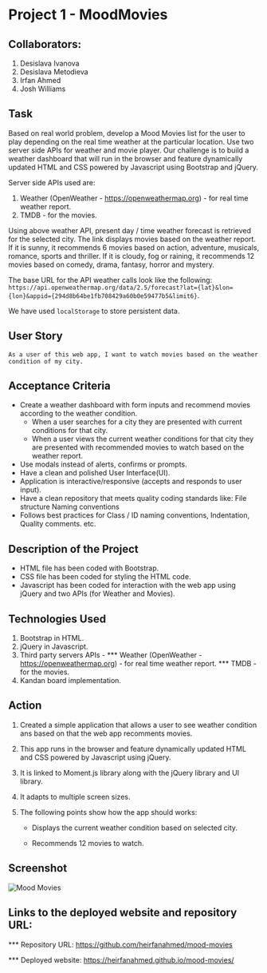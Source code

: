 # Project 1 - MoodMovies

## Collaborators:

1. Desislava Ivanova
2. Desislava Metodieva
3. Irfan Ahmed
4. Josh Williams


## Task

Based on real world problem, develop a Mood Movies list for the user to play depending on the real time weather at the particular location. Use two server side APIs for weather and movie player. Our challenge is to build a weather dashboard that will run in the browser and feature dynamically updated HTML and CSS powered by Javascript using Bootstrap and jQuery.

Server side APIs used are:
1. Weather (OpenWeather - https://openweathermap.org) - for real time weather report.
2. TMDB - for the movies.

Using above weather API, present day / time weather forecast is retrieved for the selected city. The link displays movies based on the weather report.
If it is sunny, it recommends 6 movies based on action, adventure, musicals, romance, sports and thriller.
If it is cloudy, fog or raining, it recommends 12 movies based on comedy, drama, fantasy, horror and mystery.

The base URL for the API weather calls look like the following: `https://api.openweathermap.org/data/2.5/forecast?lat={lat}&lon={lon}&appid={294d8b64be1fb708429a60b0e59477b5&limit6}`.

We have used `localStorage` to store persistent data.


## User Story

```text
As a user of this web app, I want to watch movies based on the weather condition of my city.
```



## Acceptance Criteria

* Create a weather dashboard with form inputs and recommend movies according to the weather condition.
  * When a user searches for a city they are presented with current conditions for that city.
  * When a user views the current weather conditions for that city they are presented with recommended movies to watch based on the weather report.
* Use modals instead of alerts, confirms or prompts.
* Have a clean and polished User Interface(UI).
* Application is interactive/responsive (accepts and responds to user input).
* Have a clean repository that meets quality coding standards like:
    File structure
    Naming conventions
* Follows best practices for Class / ID naming conventions, Indentation, Quality comments. etc.



## Description of the Project

* HTML file has been coded with Bootstrap.
* CSS file has been coded for styling the HTML code.
* Javascript has been coded for interaction with the web app using jQuery and two APIs (for Weather and Movies).



## Technologies Used
1. Bootstrap in HTML.
2. jQuery in Javascript.
3. Third party servers APIs -
  *** Weather (OpenWeather - https://openweathermap.org) - for real time weather report.
  *** TMDB - for the movies.
4. Kandan board implementation.



## Action

1. Created a simple application that allows a user to see weather condition ans based on that the web app recomments movies.

2. This app runs in the browser and feature dynamically updated HTML and CSS powered by Javascript using jQuery.

3. It is linked to Moment.js library along with the jQuery library and UI library.
     
4. It adapts to multiple screen sizes.

5. The following points show how the app should works:

    * Displays the current weather condition based on selected city.
 
    * Recommends 12 movies to watch.


## Screenshot

![Mood Movies](https://user-images.githubusercontent.com/82023025/217381077-2ba3c2c2-f6fa-4eb4-a4b5-a4bc1a876f37.png)


## Links to the deployed website and repository URL:

*** Repository URL: https://github.com/heirfanahmed/mood-movies

*** Deployed website: https://heirfanahmed.github.io/mood-movies/